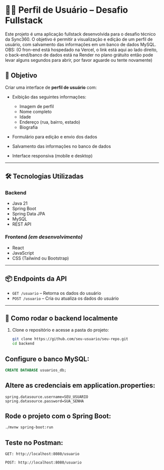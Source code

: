 # 🧑‍💻 Perfil de Usuário – Desafio Fullstack

Este projeto é uma aplicação fullstack desenvolvida para o desafio técnico da Sync360. O objetivo é permitir a visualização e edição de um perfil de usuário, com salvamento das informações em um banco de dados MySQL.
OBS: (O fron-end está hospedado na Vercel, o link está aqui ao lado direito, o back-end/banco de dados está na Render no plano grátuito então pode levar alguns segundos para abrir, por favor aguarde ou tente novamente)

## 🎯 Objetivo

Criar uma interface de **perfil de usuário** com:

- Exibição das seguintes informações:
  - Imagem de perfil
  - Nome completo
  - Idade
  - Endereço (rua, bairro, estado)
  - Biografia

- Formulário para edição e envio dos dados
- Salvamento das informações no banco de dados
- Interface responsiva (mobile e desktop)

---

## 🛠️ Tecnologias Utilizadas

### Backend
- Java 21
- Spring Boot
- Spring Data JPA
- MySQL
- REST API

### Frontend *(em desenvolvimento)*
- React
- JavaScript
- CSS (Tailwind ou Bootstrap)

---

## 📦 Endpoints da API

- `GET /usuario` – Retorna os dados do usuário
- `POST /usuario` – Cria ou atualiza os dados do usuário

---

## 🧪 Como rodar o backend localmente

1. Clone o repositório e acesse a pasta do projeto:
   ```bash
   git clone https://github.com/seu-usuario/seu-repo.git
   cd backend

## Configure o banco MySQL:

```sql
CREATE DATABASE usuarios_db;
```

## Altere as credenciais em application.properties:
```properties
spring.datasource.username=SEU_USUARIO
spring.datasource.password=SUA_SENHA
```

## Rode o projeto com o Spring Boot:
```bash
./mvnw spring-boot:run
```

## Teste no Postman:
```http
GET: http://localhost:8080/usuario

POST: http://localhost:8080/usuario
```
